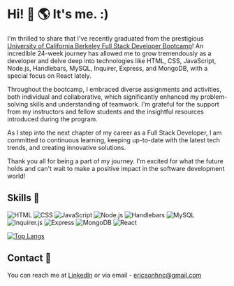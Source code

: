 # Hi! 👋 🌎 It's me. :)

I'm thrilled to share that I've recently graduated from the prestigious [University of California Berkeley Full Stack Developer Bootcamp](https://bootcamp.berkeley.edu/coding/)! An incredible 24-week journey has allowed me to grow tremendously as a developer and delve deep into technologies like HTML, CSS, JavaScript, Node.js, Handlebars, MySQL, Inquirer, Express, and MongoDB, with a special focus on React lately.

Throughout the bootcamp, I embraced diverse assignments and activities, both individual and collaborative, which significantly enhanced my problem-solving skills and understanding of teamwork. I'm grateful for the support from my instructors and fellow students and the insightful resources introduced during the program.

As I step into the next chapter of my career as a Full Stack Developer, I am committed to continuous learning, keeping up-to-date with the latest tech trends, and creating innovative solutions.

Thank you all for being a part of my journey. I'm excited for what the future holds and can't wait to make a positive impact in the software development world!

## Skills 🚀

![HTML](https://img.shields.io/badge/HTML-E34F26?style=for-the-badge&logo=html5&logoColor=white)
![CSS](https://img.shields.io/badge/CSS-1572B6?style=for-the-badge&logo=css3&logoColor=white)
![JavaScript](https://img.shields.io/badge/JavaScript-F7DF1E?style=for-the-badge&logo=javascript&logoColor=black)
![Node.js](https://img.shields.io/badge/Node.js-43853D?style=for-the-badge&logo=node-dot-js&logoColor=white)
![Handlebars](https://img.shields.io/badge/Handlebars-f0772b?style=for-the-badge&logo=handlebars&logoColor=white)
![MySQL](https://img.shields.io/badge/MySQL-4479A1?style=for-the-badge&logo=mysql&logoColor=white)
![Inquirer.js](https://img.shields.io/badge/Inquirer.js-6600FF?style=for-the-badge)
![Express](https://img.shields.io/badge/Express-000000?style=for-the-badge&logo=express&logoColor=white)
![MongoDB](https://img.shields.io/badge/MongoDB-4EA94B?style=for-the-badge&logo=mongodb&logoColor=white)
![React](https://img.shields.io/badge/React-20232A?style=for-the-badge&logo=react&logoColor=61DAFB)

[![Top Langs](https://github-readme-stats.vercel.app/api/top-langs/?username=JonathanFadera&layout=compact)](https://github.com/anuraghazra/github-readme-stats)

## Contact 📧

You can reach me at [LinkedIn](https://www.linkedin.com/in/jonathan-fadera-b92a9627b/) or via email - ericsonhnc@gmail.com
